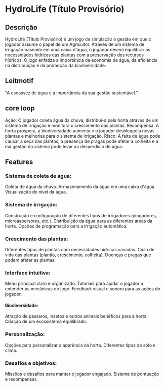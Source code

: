 # HydroLife (Título Provisório)

## Descrição
HydroLife (Título Provisório) é um jogo de simulação e gestão em que o jogador assume o papel de um Agricultor. Através de um sistema de irrigação baseado em uma caixa d'água, o jogador deverá equilibrar as necessidades hídricas das plantas com a preservação dos recursos hídricos. O jogo enfatiza a importância da economia de água, da eficiência na distribuição e da promoção da biodiversidade.

## Leitmotif
"A escassez de água e a importância da sua gestão sustentável.”

## core loop
Ação: O jogador coleta água da chuva, distribui-a pela horta através de um sistema de irrigação e monitora o crescimento das plantas.
Recompensa: A horta prospera, a biodiversidade aumenta e o jogador desbloqueia novas plantas e melhorias para o sistema de irrigação.
Risco: A falta de água pode causar a seca das plantas, a presença de pragas pode afetar a colheita e a má gestão do sistema pode levar ao desperdício de água.

## Features
### Sistema de coleta de água:
Coleta de água da chuva.
Armazenamento da água em uma caixa d'água.
Visualização do nível da água.
### Sistema de irrigação:
Construção e configuração de diferentes tipos de irrigadores (pingadores, microaspersores, etc.).
Distribuição da água para as diferentes áreas da horta.
Opções de programação para a irrigação automática.
### Crescimento das plantas:
Diferentes tipos de plantas com necessidades hídricas variadas.
Ciclo de vida das plantas (plantio, crescimento, colheita).
Doenças e pragas que podem afetar as plantas.
### Interface intuitiva:
Menu principal claro e organizado.
Tutoriais para ajudar o jogador a entender as mecânicas do jogo.
Feedback visual e sonoro para as ações do jogador.
#### Biodiversidade:
Atração de pássaros, insetos e outros animais benéficos para a horta.
Criação de um ecossistema equilibrado.
### Personalização:
Opções para personalizar a aparência da horta.
Diferentes tipos de solo e clima.
### Desafios e objetivos:
Missões e desafios para manter o jogador engajado.
Sistema de pontuação e recompensas.

